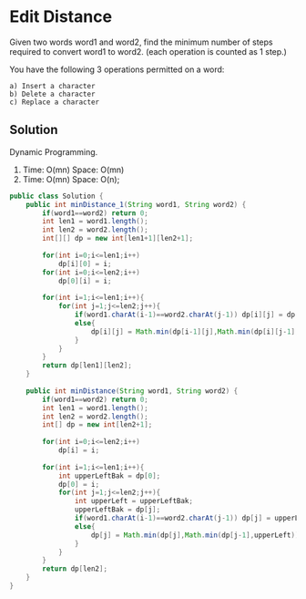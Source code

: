 # Edit Distance

Given two words word1 and word2, find the minimum number of steps required to convert word1 to word2. (each operation is counted as 1 step.)

You have the following 3 operations permitted on a word:

    a) Insert a character
    b) Delete a character
    c) Replace a character

## Solution

Dynamic Programming.
           
1. Time: O(mn) Space: O(mn)
2. Time: O(mn) Space: O(n);

```java
public class Solution {
    public int minDistance_1(String word1, String word2) {
        if(word1==word2) return 0;
        int len1 = word1.length();
        int len2 = word2.length();
        int[][] dp = new int[len1+1][len2+1];
        
        for(int i=0;i<=len1;i++)
            dp[i][0] = i;
        for(int i=0;i<=len2;i++)
            dp[0][i] = i;
        
        for(int i=1;i<=len1;i++){
            for(int j=1;j<=len2;j++){
                if(word1.charAt(i-1)==word2.charAt(j-1)) dp[i][j] = dp[i-1][j-1];
                else{
                    dp[i][j] = Math.min(dp[i-1][j],Math.min(dp[i][j-1],dp[i-1][j-1]))+1;
                }
            }
        }
        return dp[len1][len2];
    }
    
    public int minDistance(String word1, String word2) {
        if(word1==word2) return 0;
        int len1 = word1.length();
        int len2 = word2.length();
        int[] dp = new int[len2+1];
        
        for(int i=0;i<=len2;i++)
            dp[i] = i;
        
        for(int i=1;i<=len1;i++){
            int upperLeftBak = dp[0];
            dp[0] = i;
            for(int j=1;j<=len2;j++){
                int upperLeft = upperLeftBak;
                upperLeftBak = dp[j];
                if(word1.charAt(i-1)==word2.charAt(j-1)) dp[j] = upperLeft;
                else{
                    dp[j] = Math.min(dp[j],Math.min(dp[j-1],upperLeft))+1;
                }
            }
        }
        return dp[len2];
    }
}
```